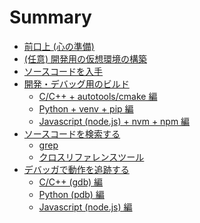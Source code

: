 # Summary

- [前口上 (心の準備)](./preface.md)
- [(任意) 開発用の仮想環境の構築](./vm.md)
- [ソースコードを入手](./download_source.md)
- [開発・デバッグ用のビルド](./dbg_build.md)
	- [C/C++ + autotools/cmake 編](./autotools_cmake.md)
	- [Python + venv + pip 編](./python_venv_pip.md)
	- [Javascript (node.js) + nvm + npm 編](./js_nvm_npm.md)
- [ソースコードを検索する](./search_src_code.md)
	- [grep](./grep.md)
	- [クロスリファレンスツール](./xref.md)
- [デバッガで動作を追跡する](./debugger.md)
	- [C/C++ (gdb) 編](./gdb.md)
	- [Python (pdb) 編](./pdb.md)
	- [Javascript (node.js) 編](./node_dbg.md)

<!--  - [Rust + cargo 編](./rust_cargo.md) -->
<!--- - [C/C++ (lldb) 編](./lldb.md) --->
<!--  - [Rust (gdb) 編](./rust_db.md)
- [その他のtips](./tips.md)
	- [自分でビルドしていないライブラリを追跡する](./debug_code_you_dont_build.md)
	- [追跡ツール](./tracer.md)
- [コーディングAI](./coding_ai.md)
	- [Claude Code](./claude.md)
	- [OpenAI Codex](./codex.md)
 -->
